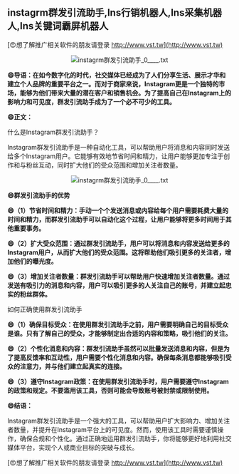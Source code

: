 ## **instagrm群发引流助手,Ins行销机器人,Ins采集机器人,Ins关键词霸屏机器人**

[😍想了解推广相关软件的朋友请登录 http://www.vst.tw](http://www.vst.tw)

 <center><img src="https://vst.tw/MP4/tuiguang/png/8.png" alt="instagrm群发引流助手_0____.txt"></center>

**😄导语：在如今数字化的时代，社交媒体已经成为了人们分享生活、展示才华和建立个人品牌的重要平台之一。而对于商家来说，Instagram更是一个独特的市场，能够为他们带来大量的潜在客户和销售机会。为了提高自己在Instagram上的影响力和可见度，群发引流助手成为了一个必不可少的工具。**

**😄正文：**

什么是Instagram群发引流助手？

Instagram群发引流助手是一种自动化工具，可以帮助用户将消息和内容同时发送给多个Instagram用户。它能够有效地节省时间和精力，让用户能够更加专注于创作和与粉丝互动，同时扩大他们的受众范围和增加关注者数量。

 <center><img src="https://vst.tw/MP4/tuiguang/png/7.png" alt="instagrm群发引流助手_0____.txt"></center>

**😄群发引流助手的优势**

**😄（1）节省时间和精力：手动一个个发送消息或内容给每个用户需要耗费大量的时间和精力，而群发引流助手可以自动化这个过程，让用户能够将更多时间用于其他重要事务。**

**😄（2）扩大受众范围：通过群发引流助手，用户可以将消息和内容发送给更多的Instagram用户，从而扩大他们的受众范围。这将帮助他们吸引更多的关注者，增加他们的曝光度。**

**😄（3）增加关注者数量：群发引流助手可以帮助用户快速增加关注者数量。通过发送有吸引力的消息和内容，用户可以吸引更多的人关注自己的账号，并建立起忠实的粉丝群体。**

如何正确使用群发引流助手

**😄（1）确保目标受众：在使用群发引流助手之前，用户需要明确自己的目标受众是谁。只有了解自己的受众，才能够制定出合适的内容和策略，吸引他们的关注。**

**😄（2）个性化消息和内容：群发引流助手虽然可以批量发送消息和内容，但是为了提高反馈率和互动性，用户需要个性化消息和内容。确保每条消息都能够吸引受众的注意力，并与他们建立起真实的连接。**

**😄（3）遵守Instagram政策：在使用群发引流助手时，用户需要遵守Instagram的政策和规定。不要滥用该工具，否则可能会导致账号被封禁或限制使用。**

**😄结语：**

Instagram群发引流助手是一个强大的工具，可以帮助用户扩大影响力、增加关注者数量，并提升在Instagram平台上的可见度。然而，使用该工具时需要谨慎操作，确保合规和个性化。通过正确地运用群发引流助手，你将能够更好地利用社交媒体平台，实现个人或商业目标的突破与成长。

[😍想了解推广相关软件的朋友请登录 http://www.vst.tw](http://www.vst.tw)



